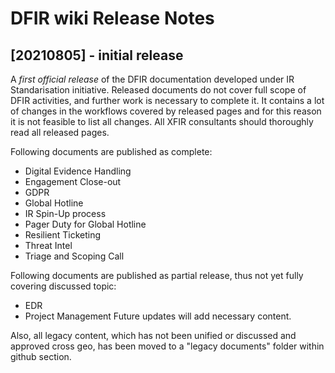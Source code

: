 # DFIR wiki Release Notes

## [20210805] - initial release
A *first official release* of the DFIR documentation developed under IR Standarisation initiative. Released documents do not cover full scope of DFIR activities, and further work is necessary to complete it. It contains a lot of changes in the workflows covered by released pages and for this reason it is not feasible to list all changes. All XFIR consultants should thoroughly read all released pages.

Following documents are published as complete:
- Digital Evidence Handling
- Engagement Close-out
- GDPR
- Global Hotline
- IR Spin-Up process
- Pager Duty for Global Hotline
- Resilient Ticketing
- Threat Intel
- Triage and Scoping Call


Following documents are published as partial release, thus not yet fully covering discussed topic:
- EDR
- Project Management
Future updates will add necessary content.

Also, all legacy content, which has not been unified or discussed and approved cross geo, has been moved to a "legacy documents" folder within github section.